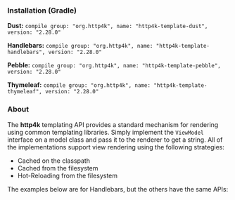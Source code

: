 ### Installation (Gradle)
**Dust:** ```compile group: "org.http4k", name: "http4k-template-dust", version: "2.28.0"```

**Handlebars:** ```compile group: "org.http4k", name: "http4k-template-handlebars", version: "2.28.0"```

**Pebble:** ```compile group: "org.http4k", name: "http4k-template-pebble", version: "2.28.0"```

**Thymeleaf:** ```compile group: "org.http4k", name: "http4k-template-thymeleaf", version: "2.28.0"```

### About
The **http4k** templating API provides a standard mechanism for rendering using common templating libraries. Simply implement the `ViewModel` interface on a model class and pass it to the renderer to get a string. All of the implementations support view rendering using the following strategies:

* Cached on the classpath
* Cached from the filesystem
* Hot-Reloading from the filesystem

The examples below are for Handlebars, but the others have the same APIs:
<script src="https://gist-it.appspot.com/https://github.com/http4k/http4k/blob/master/src/docs/guide/modules/templating/example.kt"></script>
